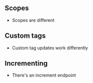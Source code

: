 
## Scopes
- Scopes are different

## Custom tags
- Custom tag updates work differently

## Incrementing
- There's an increment endpoint
